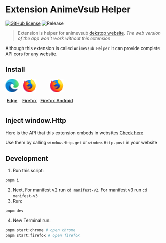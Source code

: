 # Extension AnimeVsub Helper

[![GitHub license](https://img.shields.io/github/license/anime-vsub/extension-animevsub-helper)](https://github.com/anime-vsub/extension-animevsub-helper/blob/main/LICENSE) 
![Release](https://img.shields.io/github/package-json/v/anime-vsub/extension-animevsub-helper?color=b)

> Extension is helper for animevsub [dekstop website](https://github.com/anime-vsub/desktop-web).
> *The web version of the app won't work without this extension*

Although this extension is called `AnimeVsub Helper` it can provide complete API cors for any website.


## Install

<a href="https://microsoftedge.microsoft.com/addons/detail/endghpbficnpbadbdalhbpecpgdcojig" align="center" style="display: inline-block">
  <img src="./logos/edge.svg" width="42px">
  <p align="center" style="font-weight: 500">Edge</p>
</a> &nbsp;
<a href="https://addons.mozilla.org/vi/firefox/addon/animevsub-helper/" align="center" style="display: inline-block">
  <img src="./logos/firefox.svg" width="42px">
  <p align="center" style="font-weight: 500">Firefox</p>
</a> &nbsp;
<a href="https://addons.mozilla.org/vi/android/addon/animevsub-helper/" align="center" style="display: inline-block">
  <img src="./logos/firefox.svg" width="42px">
  <p align="center" style="font-weight: 500">Firefox Android</p>
</a>

## Inject window.Http
Here is the API that this extension embeds in websites
[Check here](./lib/contentScripts/inject.ts)

Use them by calling `window.Http.get` or `window.Http.post` in your website


## Development

1. Run this script:
```bash
pnpm i
```
2. Next, For manifest v2 run `cd manifest-v2`. For manifest v3 run `cd manifest-v3`
3. Run:
```bash
pnpm dev
```
4. New Terminal run:
```bash
pnpm start:chrome # open chrome
pnpm start:firefox # open firefox
```
